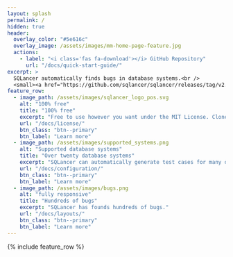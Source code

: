 ```yaml
---
layout: splash
permalink: /
hidden: true
header:
  overlay_color: "#5e616c"
  overlay_image: /assets/images/mm-home-page-feature.jpg
  actions:
    - label: "<i class='fas fa-download'></i> GitHub Repository"
      url: "/docs/quick-start-guide/"
excerpt: >
  SQLancer automatically finds bugs in database systems.<br />
  <small><a href="https://github.com/sqlancer/sqlancer/releases/tag/v2.0.0">Latest release v2.0.0</a></small>
feature_row:
  - image_path: /assets/images/sqlancer_logo_pos.svg
    alt: "100% free"
    title: "100% free"
    excerpt: "Free to use however you want under the MIT License. Clone it, fork it, customize it... whatever!"
    url: "/docs/license/"
    btn_class: "btn--primary"
    btn_label: "Learn more"  
  - image_path: /assets/images/supported_systems.png
    alt: "Supported database systems"
    title: "Over twenty database systems"
    excerpt: "SQLancer can automatically generate test cases for many of the most popular database systems."
    url: "/docs/configuration/"
    btn_class: "btn--primary"
    btn_label: "Learn more"
  - image_path: /assets/images/bugs.png
    alt: "fully responsive"
    title: "Hundreds of bugs"
    excerpt: "SQLancer has founds hundreds of bugs."
    url: "/docs/layouts/"
    btn_class: "btn--primary"
    btn_label: "Learn more"    
---
```


{% include feature_row %}